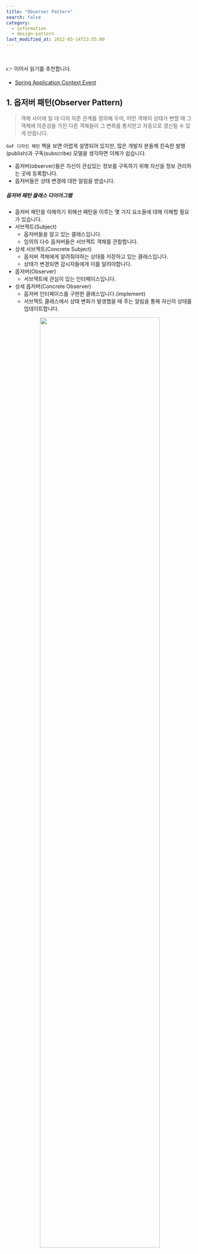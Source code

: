 ```yaml
---
title: "Observer Pattern"
search: false
category:
  - information
  - design-pattern
last_modified_at: 2022-03-14T23:55:00
---
```


<br>

👉 이어서 읽기를 추천합니다.
- [Spring Application Context Event][spring-application-context-event-link] 

## 1. 옵저버 패턴(Observer Pattern)

> 객체 사이에 일 대 다의 의존 관계를 정의해 두어, 
> 어떤 객체의 상태가 변할 때 그 객체에 의존성을 가진 다른 객체들이 그 변화를 통지받고 자동으로 갱신될 수 있게 만듭니다.

`GoF 디자인 패턴` 책을 보면 어렵게 설명되어 있지만, 많은 개발자 분들께 친숙한 발행(publish)과 구독(subscribe) 모델을 생각하면 이해가 쉽습니다.
- 옵저버(observer)들은 자신이 관심있는 정보를 구독하기 위해 자신을 정보 관리하는 곳에 등록합니다.
- 옵저버들은 상태 변경에 대한 알림을 받습니다.

##### 옵저버 패턴 클래스 다이어그램
- 옵저버 패턴을 이해하기 위해선 패턴을 이루는 몇 가지 요소들에 대해 이해할 필요가 있습니다.
- 서브젝트(Subject)
    - 옵저버들을 알고 있는 클래스입니다.
    - 임의의 다수 옵저버들은 서브젝트 객체를 관찰합니다.
- 상세 서브젝트(Concrete Subject)
    - 옵저버 객체에게 알려줘야하는 상태를 저장하고 있는 클래스입니다. 
    - 상태가 변경되면 감시자들에게 이를 알려야합니다.
- 옵저버(Observer)
    - 서브젝트에 관심이 있는 인터페이스입니다. 
- 상세 옵저버(Concrete Observer)
    - 옵저버 인터페이스를 구현한 클래스입니다.(implement)
    - 서브젝트 클래스에서 상태 변화가 발생했을 때 주는 알림을 통해 자신의 상태를 업데이트합니다.

<p align="center">
    <img src="/images/observer-pattern-1.JPG" width="80%" class="image__border">
</p>
<center>https://croute.me/316</center><br>

## 2. Observer pattern in Spring 

옵저버 패턴과 관련된 포스트들을 보면 좋은 예시 코드들이 많고, 특별한 시나리오가 떠오르지 않아서 이번엔 별도로 구현하진 않았습니다. 
`Spring` 프레임워크에서 옵저버 패턴이 적용된 케이스를 찾아보겠습니다. 

### 2.1. ApplicationEventMulticaster 인터페이스
- 서브젝트 클래스가 수행할 일들을 추상화시킨 인터페이스입니다.

```java
package org.springframework.context.event;

import org.springframework.context.ApplicationEvent;
import org.springframework.context.ApplicationListener;
import org.springframework.core.ResolvableType;
import org.springframework.lang.Nullable;

public interface ApplicationEventMulticaster {
    
    void addApplicationListener(ApplicationListener<?> var1);

    void addApplicationListenerBean(String var1);

    void removeApplicationListener(ApplicationListener<?> var1);

    void removeApplicationListenerBean(String var1);

    void removeAllListeners();

    void multicastEvent(ApplicationEvent var1);

    void multicastEvent(ApplicationEvent var1, @Nullable ResolvableType var2);
}
```

### 2.2. AbstractApplicationEventMulticaster 클래스
- `AbstractApplicationEventMulticaster` 클래스는 옵저버 패턴에서 서브젝트 클래스에 해당합니다.
- 추상 클래스이므로 이를 상속받은 클래스가 존재합니다.
- 리스너(listener)들을 추가하고, 제거하는 역할을 수행합니다.
    - `addApplicationListener` 메소드
    - `addApplicationListenerBean` 메소드
    - `removeApplicationListener` 메소드
    - `removeApplicationListenerBean` 메소드
    - `removeAllListeners` 메소드

```java
package org.springframework.context.event;

import java.util.ArrayList;
import java.util.Collection;
import java.util.Iterator;
import java.util.LinkedHashSet;
import java.util.List;
import java.util.Map;
import java.util.Set;
import java.util.concurrent.ConcurrentHashMap;
import org.springframework.aop.framework.AopProxyUtils;
import org.springframework.beans.factory.BeanClassLoaderAware;
import org.springframework.beans.factory.BeanFactory;
import org.springframework.beans.factory.BeanFactoryAware;
import org.springframework.beans.factory.NoSuchBeanDefinitionException;
import org.springframework.beans.factory.config.BeanDefinition;
import org.springframework.beans.factory.config.ConfigurableBeanFactory;
import org.springframework.context.ApplicationEvent;
import org.springframework.context.ApplicationListener;
import org.springframework.core.ResolvableType;
import org.springframework.core.annotation.AnnotationAwareOrderComparator;
import org.springframework.lang.Nullable;
import org.springframework.util.Assert;
import org.springframework.util.ClassUtils;
import org.springframework.util.ObjectUtils;

public abstract class AbstractApplicationEventMulticaster implements ApplicationEventMulticaster, BeanClassLoaderAware, BeanFactoryAware {
    
    private final AbstractApplicationEventMulticaster.ListenerRetriever defaultRetriever = new AbstractApplicationEventMulticaster.ListenerRetriever(false);

    final Map<AbstractApplicationEventMulticaster.ListenerCacheKey, AbstractApplicationEventMulticaster.ListenerRetriever> retrieverCache = new ConcurrentHashMap(64);

    public void addApplicationListener(ApplicationListener<?> listener) {
        synchronized(this.retrievalMutex) {
            Object singletonTarget = AopProxyUtils.getSingletonTarget(listener);
            if (singletonTarget instanceof ApplicationListener) {
                this.defaultRetriever.applicationListeners.remove(singletonTarget);
            }
            this.defaultRetriever.applicationListeners.add(listener);
            this.retrieverCache.clear();
        }
    }

    public void addApplicationListenerBean(String listenerBeanName) {
        synchronized(this.retrievalMutex) {
            this.defaultRetriever.applicationListenerBeans.add(listenerBeanName);
            this.retrieverCache.clear();
        }
    }

    public void removeApplicationListener(ApplicationListener<?> listener) {
        synchronized(this.retrievalMutex) {
            this.defaultRetriever.applicationListeners.remove(listener);
            this.retrieverCache.clear();
        }
    }

    public void removeApplicationListenerBean(String listenerBeanName) {
        synchronized(this.retrievalMutex) {
            this.defaultRetriever.applicationListenerBeans.remove(listenerBeanName);
            this.retrieverCache.clear();
        }
    }

    public void removeAllListeners() {
        synchronized(this.retrievalMutex) {
            this.defaultRetriever.applicationListeners.clear();
            this.defaultRetriever.applicationListenerBeans.clear();
            this.retrieverCache.clear();
        }
    }
    
    // ...
}
```

### 2.3. SimpleApplicationEventMulticaster 클래스
- `SimpleApplicationEventMulticaster` 클래스는 옵저버 패턴에서 서브젝트 클래스에 해당합니다.
- 추상 클래스인 `AbstractApplicationEventMulticaster`의 기능을 확장합니다.
- 자신이 관리하는 리스너들에게 이벤트를 전달하는 역할을 수행합니다.
    - `multicastEvent` 메소드

```java
package org.springframework.context.event;

import java.util.Iterator;
import java.util.concurrent.Executor;
import org.apache.commons.logging.Log;
import org.apache.commons.logging.LogFactory;
import org.springframework.beans.factory.BeanFactory;
import org.springframework.context.ApplicationEvent;
import org.springframework.context.ApplicationListener;
import org.springframework.core.ResolvableType;
import org.springframework.lang.Nullable;
import org.springframework.util.ErrorHandler;

public class SimpleApplicationEventMulticaster extends AbstractApplicationEventMulticaster {

    @Nullable
    private Executor taskExecutor;

    @Nullable
    private ErrorHandler errorHandler;

    public SimpleApplicationEventMulticaster() {
    }

    public SimpleApplicationEventMulticaster(BeanFactory beanFactory) {
        this.setBeanFactory(beanFactory);
    }

    public void setTaskExecutor(@Nullable Executor taskExecutor) {
        this.taskExecutor = taskExecutor;
    }

    @Nullable
    protected Executor getTaskExecutor() {
        return this.taskExecutor;
    }

    public void setErrorHandler(@Nullable ErrorHandler errorHandler) {
        this.errorHandler = errorHandler;
    }

    @Nullable
    protected ErrorHandler getErrorHandler() {
        return this.errorHandler;
    }

    public void multicastEvent(ApplicationEvent event) {
        this.multicastEvent(event, this.resolveDefaultEventType(event));
    }

    public void multicastEvent(ApplicationEvent event, @Nullable ResolvableType eventType) {
        ResolvableType type = eventType != null ? eventType : this.resolveDefaultEventType(event);
        Executor executor = this.getTaskExecutor();
        Iterator var5 = this.getApplicationListeners(event, type).iterator();
        while(var5.hasNext()) {
            ApplicationListener<?> listener = (ApplicationListener)var5.next();
            if (executor != null) {
                executor.execute(() -> {
                    this.invokeListener(listener, event);
                });
            } else {
                this.invokeListener(listener, event);
            }
        }

    }

    private ResolvableType resolveDefaultEventType(ApplicationEvent event) {
        return ResolvableType.forInstance(event);
    }

    protected void invokeListener(ApplicationListener<?> listener, ApplicationEvent event) {
        ErrorHandler errorHandler = this.getErrorHandler();
        if (errorHandler != null) {
            try {
                this.doInvokeListener(listener, event);
            } catch (Throwable var5) {
                errorHandler.handleError(var5);
            }
        } else {
            this.doInvokeListener(listener, event);
        }
    }

    private void doInvokeListener(ApplicationListener listener, ApplicationEvent event) {
        try {
            listener.onApplicationEvent(event);
        } catch (ClassCastException var6) {
            String msg = var6.getMessage();
            if (msg != null && !this.matchesClassCastMessage(msg, event.getClass())) {
                throw var6;
            }
            Log logger = LogFactory.getLog(this.getClass());
            if (logger.isTraceEnabled()) {
                logger.trace("Non-matching event type for listener: " + listener, var6);
            }
        }
    }

    private boolean matchesClassCastMessage(String classCastMessage, Class<?> eventClass) {
        if (classCastMessage.startsWith(eventClass.getName())) {
            return true;
        } else if (classCastMessage.startsWith(eventClass.toString())) {
            return true;
        } else {
            int moduleSeparatorIndex = classCastMessage.indexOf(47);
            return moduleSeparatorIndex != -1 && classCastMessage.startsWith(eventClass.getName(), moduleSeparatorIndex + 1);
        }
    }
}
```

### 2.4. ApplicationListener 인터페이스
- `ApplicationListener` 인터페이스는 옵저버 패턴에서 옵저버 인터페이스에 해당합니다.
- 옵저버들이 자신의 상태를 업데이트 할 수 있는 메소드를 제공합니다.
    - `onApplicationEvent` 메소드

```java
package org.springframework.context;

import java.util.EventListener;

@FunctionalInterface
public interface ApplicationListener<E extends ApplicationEvent> extends EventListener {
    void onApplicationEvent(E var1);
}
```

### 2.5. OrderEventListener 클래스
- `OrderEventListener` 클래스는 옵저버 패턴에서 상세 옵저버 클래스에 해당합니다.
- 서브젝크 클래스로부터 업데이트 알림을 받아 자신의 상태를 변경합니다.
    - `listenOrderDeliveryCompleteEvent` 메소드

```java
package blog.in.action.order.listner;

import blog.in.action.common.event.OrderDeliveryCompleteEvent;
import blog.in.action.order.service.OrderService;
import org.springframework.context.event.EventListener;
import org.springframework.stereotype.Component;

@Component
public class OrderEventListener {

    private final OrderService orderService;

    public OrderEventListener(OrderService orderService) {
        this.orderService = orderService;
    }

    @EventListener
    public void listenOrderDeliveryCompleteEvent(OrderDeliveryCompleteEvent orderDeliveryCompleteEvent) {
        orderService.updateOrderDeliveryComplete(orderDeliveryCompleteEvent.getOrderId(), orderDeliveryCompleteEvent.getDeliveryCode());
    }
}
```

## 3. 구현 시 고려 사항

`GoF 디자인 패턴` 책에서 옵저버 패턴을 구현할 때 몇 가지 고민할 사항들을 알려주고 있습니다. 
몇 가지 공감되는 내용들을 가져와봤습니다.  

### 3.1. 값을 갱신시키는 주체는 누구?

상태 값들을 변경했다면 이를 옵저버들에게 알려주기 위한 `notify` 호출은 누가할지 결정해야합니다. 
값을 갱신시키는 방법을 크게 두 가지로 보고 있습니다. 

##### 서브젝트 클래스가 수행

상태 값의 변경이 일어나면 자신이 관리하는 옵저버들에게 이를 알립니다. 
이 방법의 장점은 사용자가 상태를 변경하면 다른 옵저버들에게 알림이 가기 때문에 편하다는 점입니다. 
단점은 상태 변경이 많다면 잦은 업데이트가 일어난다는 점입니다.
간단하게 코드를 보고 이해하면 다음과 같습니다.

```java
class Subject {

    // ...

    public void chageState(State state) {
        this.state = state;
        this.notify();
    }

    public void notify() {
        for (Observer observer : observers) {
            observer.update();
        }
    }
}
```

##### 사용자가 직접 수행

사용자가 적시에 서브젝트 클래스의 `notify` 메소드를 호출합니다. 
장점은 상태 변경이 된 최종 모습만 보고 싶은 사용자라면 자신이 보고 싶을 때까지 상태 갱신을 미룰 수 있습니다. 
중간에 불필요한 수정이 일어나지 않습니다. 
단점은 사용자가 추가적인 코드를 작성해야 한다는 것입니다. 
이럴 경우 사용자가 호출을 하지 않는 경우 값이 갱신되지 않는 버그가 발생할 수 있습니다.
간단하게 코드를 보고 이해하면 다음과 같습니다. 

```java
class Client {

    private Subject subject;

    // ...

    public void doingSomething() {

        // ... doing something

        this.subject.notify();
    }
}
```

#### REFERENCE
- [Design Patterns: Elements of Reusable Object Oriented Software][design-pattern-book-link]
- [Vanilla Javascript로 상태관리 시스템 만들기][make-state-management-system-link]
- <https://k0102575.github.io/articles/2020-04/observer-pattern>
- <https://junhyunny.github.io/spring-boot/spring-application-context-event/>

[spring-application-context-event-link]: https://junhyunny.github.io/spring-boot/spring-application-context-event/

[design-pattern-book-link]: https://www.kyobobook.co.kr/product/detailViewKor.laf?mallGb=KOR&ejkGb=KOR&barcode=9791195444953
[make-state-management-system-link]: https://junilhwang.github.io/TIL/Javascript/Design/Vanilla-JS-Store/#_1-%E1%84%8B%E1%85%B5%E1%86%AF%E1%84%83%E1%85%A1%E1%86%AB-%E1%84%80%E1%85%AE%E1%84%92%E1%85%A7%E1%86%AB%E1%84%92%E1%85%A2%E1%84%87%E1%85%A9%E1%84%80%E1%85%B5